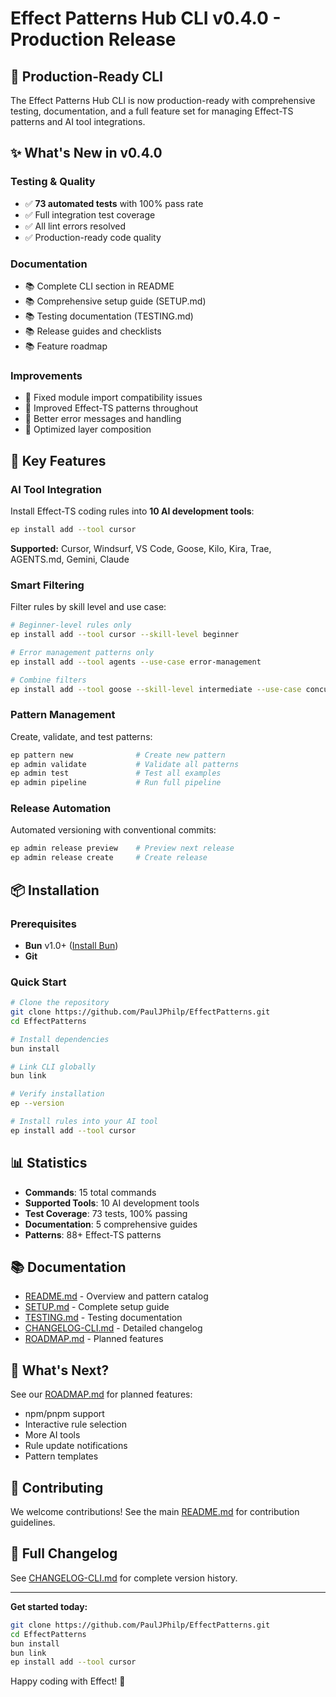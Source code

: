 # Effect Patterns Hub CLI v0.4.0 - Production Release

## 🎉 Production-Ready CLI

The Effect Patterns Hub CLI is now production-ready with comprehensive testing, documentation, and a full feature set for managing Effect-TS patterns and AI tool integrations.

## ✨ What's New in v0.4.0

### Testing & Quality
- ✅ **73 automated tests** with 100% pass rate
- ✅ Full integration test coverage
- ✅ All lint errors resolved
- ✅ Production-ready code quality

### Documentation
- 📚 Complete CLI section in README
- 📚 Comprehensive setup guide (SETUP.md)
- 📚 Testing documentation (TESTING.md)
- 📚 Release guides and checklists
- 📚 Feature roadmap

### Improvements
- 🔧 Fixed module import compatibility issues
- 🔧 Improved Effect-TS patterns throughout
- 🔧 Better error messages and handling
- 🔧 Optimized layer composition

## 🚀 Key Features

### AI Tool Integration
Install Effect-TS coding rules into **10 AI development tools**:

```bash
ep install add --tool cursor
```

**Supported:** Cursor, Windsurf, VS Code, Goose, Kilo, Kira, Trae, AGENTS.md, Gemini, Claude

### Smart Filtering
Filter rules by skill level and use case:

```bash
# Beginner-level rules only
ep install add --tool cursor --skill-level beginner

# Error management patterns only
ep install add --tool agents --use-case error-management

# Combine filters
ep install add --tool goose --skill-level intermediate --use-case concurrency
```

### Pattern Management
Create, validate, and test patterns:

```bash
ep pattern new              # Create new pattern
ep admin validate           # Validate all patterns
ep admin test               # Test all examples
ep admin pipeline           # Run full pipeline
```

### Release Automation
Automated versioning with conventional commits:

```bash
ep admin release preview    # Preview next release
ep admin release create     # Create release
```

## 📦 Installation

### Prerequisites
- **Bun** v1.0+ ([Install Bun](https://bun.sh))
- **Git**

### Quick Start

```bash
# Clone the repository
git clone https://github.com/PaulJPhilp/EffectPatterns.git
cd EffectPatterns

# Install dependencies
bun install

# Link CLI globally
bun link

# Verify installation
ep --version

# Install rules into your AI tool
ep install add --tool cursor
```

## 📊 Statistics

- **Commands**: 15 total commands
- **Supported Tools**: 10 AI development tools
- **Test Coverage**: 73 tests, 100% passing
- **Documentation**: 5 comprehensive guides
- **Patterns**: 88+ Effect-TS patterns

## 📚 Documentation

- [README.md](./README.md) - Overview and pattern catalog
- [SETUP.md](./SETUP.md) - Complete setup guide
- [TESTING.md](./TESTING.md) - Testing documentation
- [CHANGELOG-CLI.md](./CHANGELOG-CLI.md) - Detailed changelog
- [ROADMAP.md](./ROADMAP.md) - Planned features

## 🔄 What's Next?

See our [ROADMAP.md](./ROADMAP.md) for planned features:
- npm/pnpm support
- Interactive rule selection
- More AI tools
- Rule update notifications
- Pattern templates

## 🙏 Contributing

We welcome contributions! See the main [README.md](./README.md) for contribution guidelines.

## 📝 Full Changelog

See [CHANGELOG-CLI.md](./CHANGELOG-CLI.md) for complete version history.

---

**Get started today:**

```bash
git clone https://github.com/PaulJPhilp/EffectPatterns.git
cd EffectPatterns
bun install
bun link
ep install add --tool cursor
```

Happy coding with Effect! 🚀
